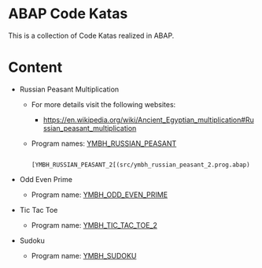 # ABAP Code Katas

This is a collection of Code Katas realized in ABAP.

# Content

- Russian Peasant Multiplication
  - For more details visit the following websites:
    - https://en.wikipedia.org/wiki/Ancient_Egyptian_multiplication#Russian_peasant_multiplication
  - Program names: [YMBH_RUSSIAN_PEASANT](src/ymbh_russian_peasant.prog.abap)
  
  
                   [YMBH_RUSSIAN_PEASANT_2[(src/ymbh_russian_peasant_2.prog.abap)
- Odd Even Prime

  - Program name: [YMBH_ODD_EVEN_PRIME](src/ymbh_odd_even_prime.prog.abap)

- Tic Tac Toe
  - Program name: [YMBH_TIC_TAC_TOE_2](src/ymbh_tic_tac_toe_2.prog.abap)

- Sudoku
  - Program name: [YMBH_SUDOKU](src/ymbh_sudoku.prog.abap)

